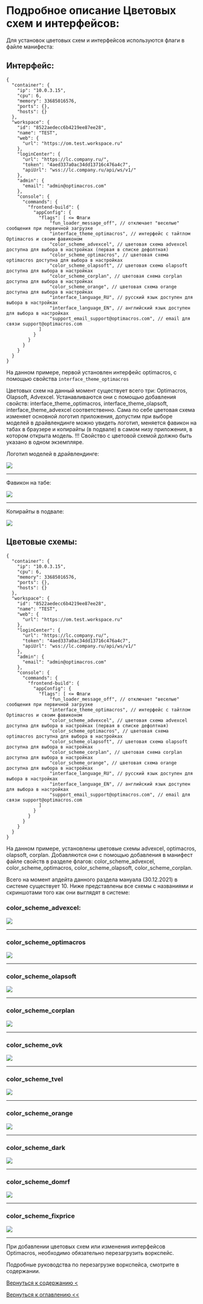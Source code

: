 # Подробное описание Цветовых схем и интерфейсов:

Для установок цветовых схем и интерфейсов используются флаги в файле манифеста:

## Интерфейс:

```
{
  "container": {
    "ip": "10.0.3.15",
    "cpu": 6,
    "memory": 33685016576,
    "ports": {},
    "hosts": {}
  },
  "workspace": {
    "id": "8522aedecc6b4219ee87ee28",
    "name": "TEST",
    "web": {
      "url": "https://om.test.workspace.ru"
    },
    "loginCenter": {
      "url": "https://lc.company.ru/",
      "token": "4aed337a0ac34dd13716c476a4c7",
      "apiUrl": "wss://lc.company.ru/api/ws/v1/"
    },
    "admin": {
      "email": "admin@optimacros.com"
    },
    "console": {
      "commands": {
        "frontend-build": {
          "appConfig": {
            "flags": [ <= Флаги
                "fun_loader_message_off", // отключает "веселые" сообщения при первичной загрузке
                "interface_theme_optimacros", // интерфейс с тайтлом Optimacros и своим фавиконом
                "color_scheme_advexcel", // цветовая схема advexcel доступна для выбора в настройках (первая в списке дефолтная)
                "color_scheme_optimacros", // цветовая схема optimacros доступна для выбора в настройках
                "color_scheme_olapsoft", // цветовая схема olapsoft доступна для выбора в настройках
                "color_scheme_corplan", // цветовая схема corplan доступна для выбора в настройках
                "color_scheme_orange", // цветовая схема orange доступна для выбора в настройках
                "interface_language_RU", // русский язык доступен для выбора в настройках
                "interface_language_EN", // английский язык доступен для выбора в настройках
                "support_email_support@optimacros.com", // email для связи support@optimacros.com
            ]
          }
        }
      }
    }
  }
}

```

На данном примере, первой установлен интерфейс optimacros, с помощью свойства `interface_theme_optimacros`

Цветовых схем на данный момент существует всего три: Optimacros, Olapsoft, Advexcel. Устанавливаются они с помощью 
добавления свойств: interface_theme_optimacros, interface_theme_olapsoft, interface_theme_advexcel соответственно.
Сама по себе цветовая схема изменяет основной логотип приложения, допустим при выборе моделей в драйвлендинге можно 
увидеть логотип, меняется фавикон на табах в браузере и копирайты (в подвале) в самом низу приложения, в котором открыта
 модель. 
 !!! Свойство с цветовой схемой должно быть указано в одном экземпляре.
 
  
Логотип моделей в драйвлендинге:

 ![](./pictures/modelsLogo.jpg)


------------------
Фавикон на табе:

 ![](./pictures/tabsLogo.jpg)


------------------ 
Копирайты в подвале:

 ![](./pictures/footerContent.jpg)
 
## Цветовые схемы:

```
{
  "container": {
    "ip": "10.0.3.15",
    "cpu": 6,
    "memory": 33685016576,
    "ports": {},
    "hosts": {}
  },
  "workspace": {
    "id": "8522aedecc6b4219ee87ee28",
    "name": "TEST",
    "web": {
      "url": "https://om.test.workspace.ru"
    },
    "loginCenter": {
      "url": "https://lc.company.ru/",
      "token": "4aed337a0ac34dd13716c476a4c7",
      "apiUrl": "wss://lc.company.ru/api/ws/v1/"
    },
    "admin": {
      "email": "admin@optimacros.com"
    },
    "console": {
      "commands": {
        "frontend-build": {
          "appConfig": {
            "flags": [ <= Флаги
                "fun_loader_message_off", // отключает "веселые" сообщения при первичной загрузке
                "interface_theme_optimacros", // интерфейс с тайтлом Optimacros и своим фавиконом
                "color_scheme_advexcel", // цветовая схема advexcel доступна для выбора в настройках (первая в списке дефолтная)
                "color_scheme_optimacros", // цветовая схема optimacros доступна для выбора в настройках
                "color_scheme_olapsoft", // цветовая схема olapsoft доступна для выбора в настройках
                "color_scheme_corplan", // цветовая схема corplan доступна для выбора в настройках
                "color_scheme_orange", // цветовая схема orange доступна для выбора в настройках
                "interface_language_RU", // русский язык доступен для выбора в настройках
                "interface_language_EN", // английский язык доступен для выбора в настройках
                "support_email_support@optimacros.com", // email для связи support@optimacros.com
            ]
          }
        }
      }
    }
  }
}

```

На данном примере, установлены цветовые схемы advexcel, optimacros, olapsoft, corplan. Добавляются они с помощью 
добавления в манифест файле свойств в разделе флагов: color_scheme_advexcel, color_scheme_optimacros, 
color_scheme_olapsoft, color_scheme_corplan.

Всего на момент апдейта данного раздела мануала (30.12.2021) в системе существует 10.
Ниже представлены все схемы с названиями и скриншотами того как они выглядят в системе:

### color_scheme_advexcel:

![](./pictures/advexcel.jpg)

------------------
### color_scheme_optimacros

![](./pictures/optimacros.jpg)

------------------
### color_scheme_olapsoft
![](./pictures/olapsoft.jpg)

------------------
### color_scheme_corplan
![](./pictures/corplan.jpg)

------------------
### color_scheme_ovk
![](./pictures/ovk.jpg)

------------------
### color_scheme_tvel
![](./pictures/tvel.jpg)

------------------
### color_scheme_orange
![](./pictures/orange.jpg)

------------------
### color_scheme_dark
![](./pictures/dark.jpg)

------------------
### color_scheme_domrf
![](./pictures/domrf.jpg)

------------------
### color_scheme_fixprice
![](./pictures/fixprice.jpg)

------------------

При добавлении цветовых схем или изменения интерфейсов Optimacros, необходимо обязательно перезагрузить воркспейс.

Подробные руководства по перезагрузке воркспейса, смотрите в содержании.

[Вернуться к содержанию <](contents.md)

[Вернуться к оглавлению <<](index.md)
